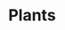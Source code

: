 ---
title: Plants
draft: false
weight: 3
description: In this category fits everything from a little flower to big trees. I really enjoy taking pictures of the many colors and shapes of flowers and all the other plants.
featured_image: P1001921.JPG
sort_by: image.Exif.Date
sort_order: desc
menu: main
resources:
  - src: ApplesInTheTree.JPG
    params:
      tags: [photo, photography, apples, fruit, tree, nature, orchard, green, fresh, organic, outdoor]
      alt: Green apples hanging on the branches of a tree with lush leaves against a clear blue sky.

  - src: BavarianLakeFlowers.JPG
    params:
      tags: [photo, photography, purple, flowers, nature, lake, tranquil, water, reflection, floral, wildflowers]
      alt: Purple flowers in the foreground with a serene lake in the background.

  - src: Closed Rose.JPG
    params:
      tags: [photo, photography, rose, flower, bud, pink, nature, garden, bloom, delicate, floral]
      alt: Closeup of a pink rose bud about to bloom, with soft green leaves in the background.

  - src: Dandelion.JPG
    params:
      tags: [photo, photography, dandelion, seed head, nature, macro, closeup, fluffy, wildflower, meadow]
      alt: A single dandelion seed head in sharp focus with a blurred meadow and trees in the background.

  - src: DynamicFlowers.JPG
    params:
      tags: [photo, photography, yellow, flowers, garden, bright, sunny, petals, blooming, nature, vibrant]
      alt: Bright yellow flowers with large petals in full bloom in a garden setting.

  - src: FlowersAndWood.JPG
    params:
      tags: [photo, photography, pink, flowers, wood, nature, bloom, bush, garden, lush, spring]
      alt: Lush pink flowers blooming on a bush with wooden fence in the background.

  - src: Grey Mushroom.JPG
    params:
      tags: [photo, photography, mushrooms, grey, forest, nature, fungi, ground, woodsy, earthy]
      alt: Two grey mushrooms with textured caps growing close together on the forest floor.

  - src: Autumn feelings.JPG
    params:
      tags: [photo, photography, autumn, forest, leaves, path, trees, fall colors, nature, scenic, tranquility]
      alt: A forest path covered with fallen autumn leaves, surrounded by trees with golden foliage.

  - src: Insects in love.JPG
    params:
      tags: [photo, photography, insects, nature, flowers, closeup, wildlife, mating, bugs, summer, white flowers]
      alt: Two red insects mating on a cluster of small white flowers, with a green blurry background.

  - src: InsideAYellowTulip.jpg
    params:
      tags: [photo, photography, yellow, tulip, closeup, macro, flower, petals, nature, spring, vibrant, flowerphotography]
      alt: Closeup view inside a bright yellow tulip, highlighting the flower's inner details and textures.

  - src: InsideRedTulip.JPG
    params:
      tags: [photo, photography, red, tulip, closeup, macro, flower, petals, nature, spring, intense, flowerphotography]
      alt: Closeup view inside a deep red tulip, focusing on the stamens and pollen with a vibrant red backdrop.

  - src: In the tree tops.JPG
    params:
      tags: [photo, photography, trees, sky, autumn, leaves, canopy, nature, treetops, upward view, fall]
      alt: Looking up towards the sky through a canopy of autumn-colored treetops with scattered clouds.

  - src: P1001911.JPG
    params:
      tags: [photo, photography, rose, flower, bloom, garden, petals, nature, floral, delicate, elegance]
      alt: A delicate pale yellow rose in full bloom, with soft petals and a subtle pink blush on the edges.

  - src: P1001915.JPG
    params:
      tags: [photo, photography, rose, flower, bloom, garden, petals, nature, floral, beauty, soft]
      alt: A soft yellow rose with layered petals, gently unfurling in a garden setting.

  - src: InsideYellowTulip.JPG
    params:
      tags: [photo, photography, yellow, tulip, macro, flower, closeup, bloom, vibrant, spring, nature]
      alt: The interior of a yellow tulip showing the stamen and pollen, with a focus on the flower's bright color and details.

  - src: Mushroom.JPG
    params:
      tags: [photo, photography, mushroom, nature, fungi, forest, closeup, moss, woodlands, natural, earthy]
      alt: A lone mushroom rising from a bed of moss in the forest, with the focus on its cap and stem.

  - src: P1001921.JPG
    params:
      tags: [photo, photography, flower, rose, garden, nature, petals, closeup]
      alt: A closeup photo of a fully bloomed, pale yellow rose with delicate petals, surrounded by green leaves.

  - src: P1001932.JPG
    params:
      tags: [photo, photography, flower, rose, pink, petals, closeup, nature]
      alt: Closeup photograph of a pink rose with soft petals and dew drops on a blurred background.

  - src: P1002480.JPG
    params:
      tags: [photo, photography, flowers, bloom, nature, spring, closeup, vibrant]
      alt: A cluster of delicate pink blossoms against a blurred background in a springtime setting.

  - src: P1002481.JPG
    params:
      tags: [photo, photography, flowers, nature, spring, blossom, bokeh]
      alt: Pink blooms on a branch with a soft-focus background, showcasing the beauty of spring.

  - src: P1002485.JPG
    params:
      tags: [photo, photography, flowers, purple, nature, garden, groundcover]
      alt: A bed of vibrant purple flowers with green foliage, basking in sunlight.

  - src: P1002519.JPG
    params:
      tags: [photo, photography, flowers, daisy, red, white, closeup, nature, naturephotography, flowerphotography, garden, gardenphotography, outdoor]
      alt: Two daisies in contrast, one red and one white, with detailed petals and yellow centers.

  - src: P1002526.JPG
    params:
      tags: [photo, photography, flower, nature, mountainflora, closeup]
      alt: Closeup photo of delicate white mountain flowers with a rocky terrain in the background.

  - src: P1002595.JPG
    params:
      tags: [photo, photography, flower, daisy, nature, wildflowers, closeup]
      alt: A solitary white daisy with a bright yellow center standing against a rocky backdrop.

  - src: P1002601.JPG
    params:
      tags: [photo, photography, flower, dandelion, seeds, nature, closeup]
      alt: A detailed closeup of a dandelion's seed head, with its intricate patterns of seeds ready to disperse.

  - src: P1002619.JPG
    params:
      tags: [photo, photography, flowers, yellow, nature, wildflowers, lake]
      alt: Yellow wildflowers in focus, with a serene lake and greenery softly blurred in the background.

  - src: P1002621.JPG
    params:
      tags: [photo, photography, flower, rose, pink, garden, nature, bloom]
      alt: Vibrant pink rose with prominent petals and a bud in the background, amidst green foliage.

  - src: P1002629.JPG
    params:
      tags: [photo, photography, nature, flowers, white flowers, insect, wildlife]
      alt: Small white flowers in clusters with a visiting insect on them, set against a dark green background.

  - src: P1002661.JPG
    params:
      tags: [photo, photography, sunset, forest, nature, trail, light, lens flare]
      alt: Sunlight streaming through a dense forest, casting light on a narrow trail with lens flare effects.

  - src: P1002664.JPG
    params:
      tags: [photo, photography, sunset, forest, path, golden hour, nature]
      alt: Golden hour sunlight filtering through a forest, illuminating a winding path with a warm glow.

  - src: P1003067.JPG
    params:
      tags: [photo, photography, flower, purple, nature, vibrant, garden]
      alt: A single stalk of deep purple flowers with a blurred background, highlighting the flowers' vivid color.

  - src: P1013207.JPG
    params:
      tags: [photo, photography, flowers, geranium, pink, red, closeup, vibrant]
      alt: Closeup of pink and red geranium flowers with a patterned color blend, showcasing the flowers' detailed structure.

  - src: P1013211.JPG
    params:
      tags: [photo, photography, flower, rose, red, garden, nature, vibrant]
      alt: A closeup of a deep red rose with velvety petals, set against a backdrop of garden greenery.

  - src: P1013218.JPG
    params:
      tags: [photo, photography, flower, rose, pink, garden, nature, bloom]
      alt: A soft pink rose in full bloom, with delicate, layered petals, presented in a garden setting.

  - src: P1013233.JPG
    params:
      tags: [photo, photography, flower, rose, pink, garden, nature, vibrant]
      alt: Lush pink roses in bloom with a soft focus, creating a serene and romantic garden atmosphere.

  - src: P1013311.JPG
    params:
      tags: [photo, photography, agriculture, corn, crop, farm, nature]
      alt: A mature corn cob with bright yellow kernels, partially shucked and nestled within green leaves.

  - src: P1013367.JPG
    params:
      tags: [photo, photography, leaf, autumn, decay, nature, closeup]
      alt: A closeup of a yellowing leaf with signs of decay, contrasting with dark green leaves in the background.

  - src: P1013388.JPG
    params:
      tags: [photo, photography, leaf, autumn, red, green, nature, decay]
      alt: An autumn leaf transitioning from green to red, with holes suggesting the end of its life cycle, set against a dark backdrop.

  - src: P1013400.JPG
    params:
      tags: [photo, photography, plants, night, nature, closeup, ground]
      alt: Nighttime photo of small plants and sprouts emerging from the forest floor, highlighted by a beam of light.

  - src: P1013448.JPG
    params:
      tags: [photo, photography, flower, rose, pink, garden, nature, bloom]
      alt: A luscious pink rose in full bloom with intricate layers of petals, set in a soft-focus garden.

  - src: P1013483.JPG
    params:
      tags: [photo, photography, flower, calendula, orange, nature, garden]
      alt: Bright orange calendula flowers with a vibrant yellow center, surrounded by green foliage.

  - src: P1013537.JPG
    params:
      tags: [photo, photography, flowers, aster, purple, nature, garden]
      alt: A cluster of purple aster flowers with yellow centers, densely packed in a garden setting.

  - src: P1013604.JPG
    params:
      tags: [photo, photography, flowers, yarrow, white, nature, wildflowers]
      alt: White yarrow flowers forming a dense cluster against a background of greenery and natural light.

  - src: P1013642.JPG
    params:
      tags: [photo, photography, flower, rose, red, garden, nature, vibrant]
      alt: A solitary red rose with yellow stamens, highlighted by the sunlight, with a backdrop of garden leaves.

  - src: P1013647.JPG
    params:
      tags: [photo, photography, flower, calendula, orange, nature, withered]
      alt: A closeup of withered orange calendula flowers among fresh and vibrant ones, depicting the cycle of life in nature.

  - src: P1013650.JPG
    params:
      tags: [photo, photography, flower, rose, white, garden, nature, bloom]
      alt: Pure white rose blooms with a hint of cream at the center, nestled in a lush garden setting with some petals beginning to wilt.

  - src: P1013657.JPG
    params:
      tags: [photo, photography, flower, cosmos, pink, nature, garden]
      alt: A vibrant pink cosmos flower with a bright yellow center, set against a soft green background.

  - src: P1013681.JPG
    params:
      tags: [photo, photography, leaf, autumn, yellow, nature, foliage]
      alt: An overhead view of a yellow autumn leaf with the sky as backdrop, signifying the change of seasons.

  - src: P1013701.JPG
    params:
      tags: [photo, photography, flower, rose, pink, bud, garden]
      alt: A delicate pink rosebud starting to bloom, with soft petals and leaves in the light of the sun.

  - src: P1013702.JPG
    params:
      tags: [photo, photography, flowers, chrysanthemum, yellow, garden, nature]
      alt: A dense cluster of bright yellow chrysanthemums, with a soft focus on the surrounding flowers.

  - src: PinkRoses.JPG
    params:
      tags: [photo, photography, flower, rose, pink, garden, bloom]
      alt: A closeup of vivid pink roses in full bloom, highlighted by the natural daylight in a garden.

  - src: PinkRosesInBavaria.JPG
    params:
      tags: [photo, photography, flower, rose, pink, mountain, nature, landscape]
      alt: Pink roses in bloom with a majestic mountain range in the background, under a clear blue sky.

  - src: Purple Flowers in the Mountains.JPG
    params:
      tags: [photo, photography, flowers, clematis, purple, mountain, nature]
      alt: Purple clematis flowers with a backdrop of hazy mountains, showcasing nature's beauty in the highlands.

  - src: Red berrys.JPG
    params:
      tags: [photo, photography, berries, red, tree, nature, wild]
      alt: Bright red berries on a tree branch, contrasted with green leaves and a clear blue sky.

  - src: Snail on a leaf.JPG
    params:
      tags: [photo, photography, snail, leaf, nature, wildlife, closeup]
      alt: A snail carefully perched on a colorful leaf, with a blurred background emphasizing the creature and its perch.

  - src: Sunflower.JPG
    params:
      tags: [photo, photography, flower, sunflower, yellow, nature, insects, summer]
      alt: A bright yellow sunflower with a busy bee on its dark center, set against a blue sky.

  - src: The high grass.JPG
    params:
      tags: [photo, nature, wildflowers, meadow, summer, bokeh]
      alt: A closeup of purple wildflowers and tall grasses in a sunlit meadow, with a soft-focus background.

  - src: Tulips.JPG
    params:
      tags: [photo, flowers, tulips, spring, vibrant, closeup]
      alt: A vibrant yellow tulip with fringed edges in sharp focus, surrounded by soft-focus red tulips and a blurred white background.

  - src: Wannabe wasps.JPG
    params:
      tags: [photo, insects, hoverflies, mimicry, flowers, nature]
      alt: Hoverflies, resembling small wasps, resting on delicate white flowers, with a lush green background.

  - src: Wasp on the flowers.JPG
    params:
      tags: [photo, wasp, pollination, flowers, nature, wildlife]
      alt: A wasp collecting pollen on white flower clusters, with a deep green foliage background.

  - src: Water Lily.JPG
    params:
      tags: [photo, pond, water lily, aquatic, peaceful, nature]
      alt: Bright yellow water lilies floating on a calm pond with scattered green lily pads and reflective water.

  - src: WetRoses.JPG
    params:
      tags: [photo, roses, dew, garden, flora, rain]
      alt: Pink roses with raindrops on the petals, clustered together, with wet green leaves in the background.

  - src: WhiteFlower.JPG
    params:
      tags: [photo, flower, white, bloom, simplicity, beauty]
      alt: A single white flower with a soft-focus green background, highlighting its delicate beauty.

  - src: White Flower in the Green.JPG
    params:
      tags: [photo, white flower, greenery, contrast, nature, bloom]
      alt: A solitary white flower standing out against a dense, verdant green backdrop.

  - src: White Flower Leaves.JPG
    params:
      tags: [photo, white flowers, green leaves, plant, growth, nature]
      alt: White flowers amid a cluster of green leaves, showcasing the details of the plant's structure.

  - src: Yellow Flowers shining.JPG
    params:
      tags: [photo, yellow flowers, sunlight, cheerful, blooming, garden]
      alt: Bright yellow daisy-like flowers with dark centers, bathed in sunlight, with a backdrop of dark green foliage.

  - src: YellowTulip.JPG
    params:
      tags: [photo, tulip, yellow, flower, spring, bright, closeup]
      alt: A vivid yellow tulip with fringed petals, a hint of red on the lower petals, and a contrasting dark center.
---